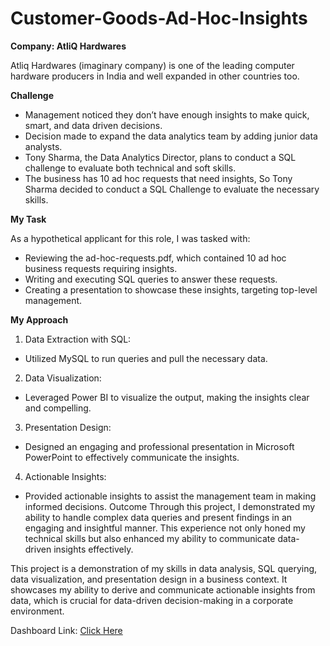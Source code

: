 # Customer-Goods-Ad-Hoc-Insights
**Company: AtliQ Hardwares**

Atliq Hardwares (imaginary company) is one of the leading computer hardware producers in India and well expanded in other countries too.

**Challenge**
* Management noticed they don’t have enough insights to make quick, smart, and data driven decisions.
* Decision made to expand the data analytics team by adding junior data analysts.
* Tony Sharma, the Data Analytics Director, plans to conduct a SQL challenge to evaluate 
both technical and soft skills.
* The business has 10 ad hoc requests that need insights, So Tony Sharma decided to conduct a SQL Challenge to evaluate the necessary skills.

**My Task**

As a hypothetical applicant for this role, I was tasked with:

* Reviewing the ad-hoc-requests.pdf, which contained 10 ad hoc business requests requiring insights.
* Writing and executing SQL queries to answer these requests.
* Creating a presentation to showcase these insights, targeting top-level management.
  
**My Approach**
1. Data Extraction with SQL:
* Utilized MySQL to run queries and pull the necessary data.
2. Data Visualization:
* Leveraged Power BI to visualize the output, making the insights clear and compelling.
3. Presentation Design:
* Designed an engaging and professional presentation in Microsoft PowerPoint to effectively communicate the insights.
4. Actionable Insights:
* Provided actionable insights to assist the management team in making informed decisions.
Outcome
Through this project, I demonstrated my ability to handle complex data queries and present findings in an engaging and insightful manner. This experience not only honed my technical skills but also enhanced my ability to communicate data-driven insights effectively.


This project is a demonstration of my skills in data analysis, SQL querying, data visualization, and presentation design in a business context. It showcases my ability to derive and communicate actionable insights from data, which is crucial for data-driven decision-making in a corporate environment.

Dashboard Link: [Click Here](https://app.powerbi.com/view?r=eyJrIjoiMTM3NzM5NTgtNDZjYS00YjcwLWIyOGQtZjcxMTMwMTFhYzJiIiwidCI6ImM2ZTU0OWIzLTVmNDUtNDAzMi1hYWU5LWQ0MjQ0ZGM1YjJjNCJ9)
